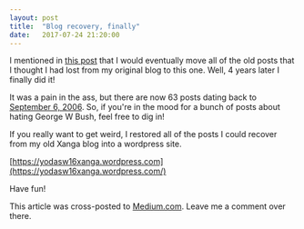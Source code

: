 ```yaml
---
layout: post
title:  "Blog recovery, finally"
date:   2017-07-24 21:20:00
---
```

I mentioned in [this post](/2013/12/07/a-simple-new-blog.html) that I would eventually move all of the old posts that I thought I had lost from my original blog to this one. Well, 4 years later I finally did it!

It was a pain in the ass, but there are now 63 posts dating back to [September 6, 2006](/2006/09/06/a-smart-president-who-wants-that.html). So, if you're in the mood for a bunch of posts about hating George W Bush, feel free to dig in!

If you really want to get weird, I restored all of the posts I could recover from my old Xanga blog into a wordpress site.

[https://yodasw16xanga.wordpress.com](https://yodasw16xanga.wordpress.com/)

Have fun!

This article was cross-posted to [Medium.com](https://medium.com/@yodasw16/blog-recovery-finally-b6ff50d61a95). Leave me a comment over there.
